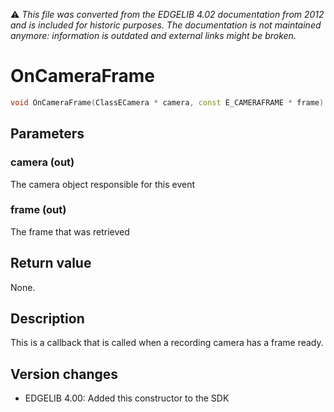 :warning: _This file was converted from the EDGELIB 4.02 documentation from 2012 and is included for historic purposes. The documentation is not maintained anymore: information is outdated and external links might be broken._

# OnCameraFrame


```c++
void OnCameraFrame(ClassECamera * camera, const E_CAMERAFRAME * frame)
```

## Parameters
### camera (out)
The camera object responsible for this event

### frame (out)
The frame that was retrieved

## Return value
None.

## Description
This is a callback that is called when a recording camera has a frame ready.

## Version changes
- EDGELIB 4.00: Added this constructor to the SDK

